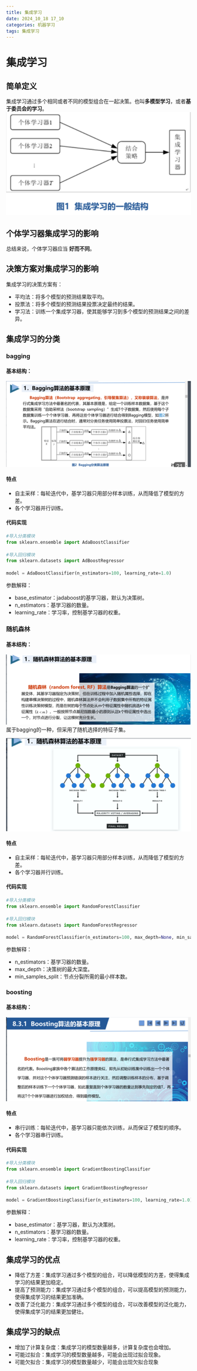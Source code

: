 ```yaml
---
title: 集成学习
date: 2024_10_18 17_10
categories: 机器学习
tags: 集成学习
---
```


# 集成学习
## 简单定义
集成学习通过多个相同或者不同的模型组合在一起决策。也叫**多模型学习**，或者**基于委员会的学习**。
![alt text](image.png)

## 个体学习器集成学习的影响
总结来说，个体学习器应当 **好而不同**。

## 决策方案对集成学习的影响
集成学习的决策方案有：
- 平均法：将多个模型的预测结果取平均。
- 投票法：将多个模型的预测结果投票决定最终的结果。
- 学习法：训练一个集成学习器，使其能够学习到多个模型的预测结果之间的差异。

## 集成学习的分类
### bagging
#### 基本结构：

![alt text](image-1.png)

#### 特点
- 自主采样：每轮迭代中，基学习器只用部分样本训练，从而降低了模型的方差。
- 各个学习器并行训练。

#### 代码实现
```python
#导入分类模块
from sklearn.ensemble import AdaBoostClassifier

#导入回归模块
from sklearn.datasets import AdBoostRegressor

model = AdaBoostClassifier(n_estimators=100, learning_rate=1.0)
```
参数解释：
- base_estimator：jadaboost的基学习器，默认为决策树。
- n_estimators：基学习器的数量。
- learning_rate：学习率，控制基学习器的权重。

### 随机森林
#### 基本结构：
![alt text](image-3.png)
属于bagging的一种，但采用了随机选择的特征子集。

![alt text](image-4.png)
#### 特点
- 自主采样：每轮迭代中，基学习器只用部分样本训练，从而降低了模型的方差。
- 各个学习器并行训练。

#### 代码实现
```python
#导入分类模块
from sklearn.ensemble import RandomForestClassifier

#导入回归模块
from sklearn.datasets import RandomForestRegressor

model = RandomForestClassifier(n_estimators=100, max_depth=None, min_samples_split=2, random_state=0)
```
参数解释：
- n_estimators：基学习器的数量。
- max_depth：决策树的最大深度。
- min_samples_split：节点分裂所需的最小样本数。

### boosting

#### 基本结构：

![alt text](image-2.png)

#### 特点
- 串行训练：每轮迭代中，基学习器只能依次训练，从而保证了模型的顺序。
- 各个学习器串行训练。

#### 代码实现
```python
#导入分类模块
from sklearn.ensemble import GradientBoostingClassifier

#导入回归模块
from sklearn.datasets import GradientBoostingRegressor

model = GradientBoostingClassifier(n_estimators=100, learning_rate=1.0)
```
参数解释：
- base_estimator：基学习器，默认为决策树。
- n_estimators：基学习器的数量。
- learning_rate：学习率，控制基学习器的权重。




## 集成学习的优点
- 降低了方差：集成学习通过多个模型的组合，可以降低模型的方差，使得集成学习的结果更加稳定。
- 提高了预测能力：集成学习通过多个模型的组合，可以提高模型的预测能力，使得集成学习的结果更加准确。
- 改善了泛化能力：集成学习通过多个模型的组合，可以改善模型的泛化能力，使得集成学习的结果更加健壮。

## 集成学习的缺点
- 增加了计算复杂度：集成学习的模型数量越多，计算复杂度也会增加。
- 可能过拟合：集成学习的模型数量越多，可能会出现过拟合现象。
- 可能欠拟合：集成学习的模型数量越少，可能会出现欠拟合现象
